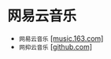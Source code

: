 # 网易云音乐
* `网易云音乐` [[music.163.com]](https://music.163.com/#/download)
* `网抑云音乐` [[github.com]](https://github.com/algerkong/AlgerMusicPlayer)
